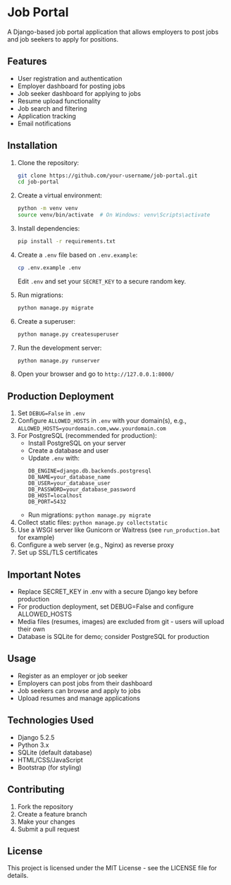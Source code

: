 # Job Portal

A Django-based job portal application that allows employers to post jobs and job seekers to apply for positions.

## Features

- User registration and authentication
- Employer dashboard for posting jobs
- Job seeker dashboard for applying to jobs
- Resume upload functionality
- Job search and filtering
- Application tracking
- Email notifications

## Installation

1. Clone the repository:
   ```bash
   git clone https://github.com/your-username/job-portal.git
   cd job-portal
   ```

2. Create a virtual environment:
   ```bash
   python -m venv venv
   source venv/bin/activate  # On Windows: venv\Scripts\activate
   ```

3. Install dependencies:
   ```bash
   pip install -r requirements.txt
   ```

4. Create a `.env` file based on `.env.example`:
   ```bash
   cp .env.example .env
   ```
   Edit `.env` and set your `SECRET_KEY` to a secure random key.

5. Run migrations:
   ```bash
   python manage.py migrate
   ```

6. Create a superuser:
   ```bash
   python manage.py createsuperuser
   ```

7. Run the development server:
   ```bash
   python manage.py runserver
   ```

8. Open your browser and go to `http://127.0.0.1:8000/`

## Production Deployment

1. Set `DEBUG=False` in `.env`
2. Configure `ALLOWED_HOSTS` in `.env` with your domain(s), e.g., `ALLOWED_HOSTS=yourdomain.com,www.yourdomain.com`
3. For PostgreSQL (recommended for production):
   - Install PostgreSQL on your server
   - Create a database and user
   - Update `.env` with:
     ```
     DB_ENGINE=django.db.backends.postgresql
     DB_NAME=your_database_name
     DB_USER=your_database_user
     DB_PASSWORD=your_database_password
     DB_HOST=localhost
     DB_PORT=5432
     ```
   - Run migrations: `python manage.py migrate`
4. Collect static files: `python manage.py collectstatic`
5. Use a WSGI server like Gunicorn or Waitress (see `run_production.bat` for example)
6. Configure a web server (e.g., Nginx) as reverse proxy
7. Set up SSL/TLS certificates

## Important Notes

- Replace SECRET_KEY in .env with a secure Django key before production
- For production deployment, set DEBUG=False and configure ALLOWED_HOSTS
- Media files (resumes, images) are excluded from git - users will upload their own
- Database is SQLite for demo; consider PostgreSQL for production

## Usage

- Register as an employer or job seeker
- Employers can post jobs from their dashboard
- Job seekers can browse and apply to jobs
- Upload resumes and manage applications

## Technologies Used

- Django 5.2.5
- Python 3.x
- SQLite (default database)
- HTML/CSS/JavaScript
- Bootstrap (for styling)

## Contributing

1. Fork the repository
2. Create a feature branch
3. Make your changes
4. Submit a pull request

## License

This project is licensed under the MIT License - see the LICENSE file for details.
